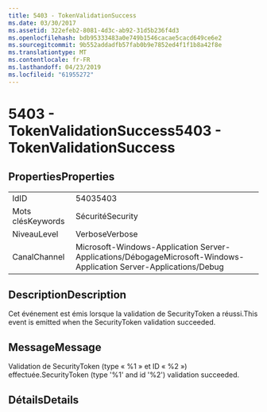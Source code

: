 ```yaml
---
title: 5403 - TokenValidationSuccess
ms.date: 03/30/2017
ms.assetid: 322efeb2-8081-4d3c-ab92-31d5b236f4d3
ms.openlocfilehash: bdb95333483a0e749b1546cacae5cacd649ce6e2
ms.sourcegitcommit: 9b552addadfb57fab0b9e7852ed4f1f1b8a42f8e
ms.translationtype: MT
ms.contentlocale: fr-FR
ms.lasthandoff: 04/23/2019
ms.locfileid: "61955272"
---
```

# <a name="5403---tokenvalidationsuccess"></a><span data-ttu-id="98e90-102">5403 - TokenValidationSuccess</span><span class="sxs-lookup"><span data-stu-id="98e90-102">5403 - TokenValidationSuccess</span></span>
## <a name="properties"></a><span data-ttu-id="98e90-103">Properties</span><span class="sxs-lookup"><span data-stu-id="98e90-103">Properties</span></span>  
  
|||  
|-|-|  
|<span data-ttu-id="98e90-104">Id</span><span class="sxs-lookup"><span data-stu-id="98e90-104">ID</span></span>|<span data-ttu-id="98e90-105">5403</span><span class="sxs-lookup"><span data-stu-id="98e90-105">5403</span></span>|  
|<span data-ttu-id="98e90-106">Mots clés</span><span class="sxs-lookup"><span data-stu-id="98e90-106">Keywords</span></span>|<span data-ttu-id="98e90-107">Sécurité</span><span class="sxs-lookup"><span data-stu-id="98e90-107">Security</span></span>|  
|<span data-ttu-id="98e90-108">Niveau</span><span class="sxs-lookup"><span data-stu-id="98e90-108">Level</span></span>|<span data-ttu-id="98e90-109">Verbose</span><span class="sxs-lookup"><span data-stu-id="98e90-109">Verbose</span></span>|  
|<span data-ttu-id="98e90-110">Canal</span><span class="sxs-lookup"><span data-stu-id="98e90-110">Channel</span></span>|<span data-ttu-id="98e90-111">Microsoft-Windows-Application Server-Applications/Débogage</span><span class="sxs-lookup"><span data-stu-id="98e90-111">Microsoft-Windows-Application Server-Applications/Debug</span></span>|  
  
## <a name="description"></a><span data-ttu-id="98e90-112">Description</span><span class="sxs-lookup"><span data-stu-id="98e90-112">Description</span></span>  
 <span data-ttu-id="98e90-113">Cet événement est émis lorsque la validation de SecurityToken a réussi.</span><span class="sxs-lookup"><span data-stu-id="98e90-113">This event is emitted when the SecurityToken validation succeeded.</span></span>  
  
## <a name="message"></a><span data-ttu-id="98e90-114">Message</span><span class="sxs-lookup"><span data-stu-id="98e90-114">Message</span></span>  
 <span data-ttu-id="98e90-115">Validation de SecurityToken (type « %1 » et ID « %2 ») effectuée.</span><span class="sxs-lookup"><span data-stu-id="98e90-115">SecurityToken (type '%1' and id '%2') validation succeeded.</span></span>  
  
## <a name="details"></a><span data-ttu-id="98e90-116">Détails</span><span class="sxs-lookup"><span data-stu-id="98e90-116">Details</span></span>
